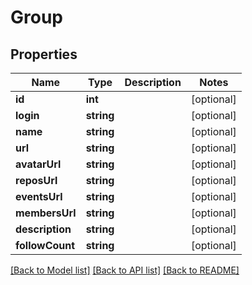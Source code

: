 # Group

## Properties

Name | Type | Description | Notes
------------ | ------------- | ------------- | -------------
**id** | **int** |  | [optional] 
**login** | **string** |  | [optional] 
**name** | **string** |  | [optional] 
**url** | **string** |  | [optional] 
**avatarUrl** | **string** |  | [optional] 
**reposUrl** | **string** |  | [optional] 
**eventsUrl** | **string** |  | [optional] 
**membersUrl** | **string** |  | [optional] 
**description** | **string** |  | [optional] 
**followCount** | **string** |  | [optional] 

[[Back to Model list]](../../README.md#documentation-for-models) [[Back to API list]](../../README.md#documentation-for-api-endpoints) [[Back to README]](../../README.md)


